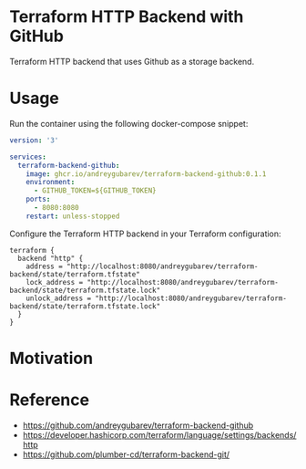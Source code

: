 # Terraform HTTP Backend with GitHub

Terraform HTTP backend that uses Github as a storage backend.

# Usage

Run the container using the following docker-compose snippet:

```yaml
version: '3'

services:
  terraform-backend-github:
    image: ghcr.io/andreygubarev/terraform-backend-github:0.1.1
    environment:
      - GITHUB_TOKEN=${GITHUB_TOKEN}
    ports:
      - 8080:8080
    restart: unless-stopped
```

Configure the Terraform HTTP backend in your Terraform configuration:

```hcl
terraform {
  backend "http" {
    address = "http://localhost:8080/andreygubarev/terraform-backend/state/terraform.tfstate"
    lock_address = "http://localhost:8080/andreygubarev/terraform-backend/state/terraform.tfstate.lock"
    unlock_address = "http://localhost:8080/andreygubarev/terraform-backend/state/terraform.tfstate.lock"
  }
}
```

# Motivation

# Reference

- https://github.com/andreygubarev/terraform-backend-github
- https://developer.hashicorp.com/terraform/language/settings/backends/http
- https://github.com/plumber-cd/terraform-backend-git/
